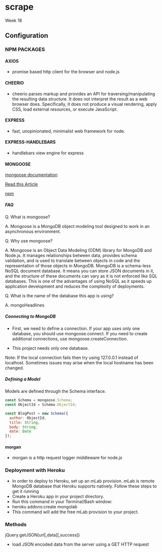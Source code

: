 # scrape

Week 18

## Configuration

### NPM PACKAGES

#### AXIOS

- promise based http client for the browser and node.js

#### CHEERIO

- cheerio parses markup and provides an API for traversing/manipulating the resulting data structure. It does not interpret the result as a web browser does. Specifically, it does not produce a visual rendering, apply CSS, load external resources, or execute JavaScript.

#### EXPRESS

- fast, unopinionated, minimalist web framework for node.

#### EXPRESS-HANDLEBARS

- handlebars view engine for express

#### MONGOOSE

[mongoose documentation](https://mongoosejs.com/)

[Read this Article](https://www.freecodecamp.org/news/introduction-to-mongoose-for-mongodb-d2a7aa593c57/)

[npm](https://www.npmjs.com/package/mongoose)

##### FAQ

Q. What is mongoose?

A. Mongoose is a MongoDB object modeling tool designed to work in an asynchronous environment.

Q. Why use mongoose?

A. Mongoose is an Object Data Modeling (ODM) library for MongoDB and Node.js. It manages relationships between data, provides schema validation, and is used to translate between objects in code and the representation of those objects in MongoDB. MongoDB is a schema-less NoSQL document database. It means you can store JSON documents in it, and the structure of these documents can vary as it is not enforced like SQL databases. This is one of the advantages of using NoSQL as it speeds up application development and reduces the complexity of deployments.

Q. What is the name of the database this app is using?

A. mongoHeadlines

##### Connecting to MongoDB

- First, we need to define a connection. If your app uses only one database, you should use mongoose.connect. If you need to create additional connections, use mongoose.createConnection.

- This project needs only one database.

Note: If the local connection fails then try using 127.0.0.1 instead of localhost. Sometimes issues may arise when the local hostname has been changed.

##### Defining a Model

Models are defined through the Schema interface.

```js
const Schema = mongoose.Schema;
const ObjectId = Schema.ObjectId;

const BlogPost = new Schema({
  author: ObjectId,
  title: String,
  body: String,
  date: Date
});
```

#### morgan

- morgan is a http request logger middleware for node.js

### Deployment with Heroku

- In order to deploy to Heroku, set up an mLab provision. mLab is remote MongoDB database that Heroku supports natively. Follow these steps to get it running
- Create a Heroku app in your project directory.
- Run this command in your Terminal/Bash window:
- heroku addons:create mongolab
- This command will add the free mLab provision to your project.

### Methods

jQuery.getJSON(url[,data][,success])

- load JSON encoded data from the server using a GET HTTP request
